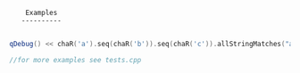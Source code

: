         Examples
       ----------
       
```c++

qDebug() << chaR('a').seq(chaR('b')).seq(chaR('c')).allStringMatches("abcdABCD"); //("abc")

//for more examples see tests.cpp

```       
       